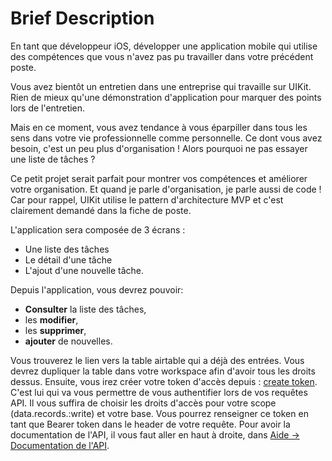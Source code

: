 # Brief Description

En tant que développeur iOS, développer une application mobile qui utilise des compétences que vous n'avez pas pu travailler dans votre précédent poste.

Vous avez bientôt un entretien dans une entreprise qui travaille sur UIKit. Rien de mieux qu'une démonstration d'application pour marquer des points lors de l'entretien.

Mais en ce moment, vous avez tendance à vous éparpiller dans tous les sens dans votre vie professionnelle comme personnelle.
Ce dont vous avez besoin, c'est un peu plus d'organisation ! Alors pourquoi ne pas essayer une liste de tâches ?

Ce petit projet serait parfait pour montrer vos compétences et améliorer votre organisation.
Et quand je parle d'organisation, je parle aussi de code !
Car pour rappel, UIKit utilise le pattern d'architecture MVP et c'est clairement demandé dans la fiche de poste.

L'application sera composée de 3 écrans :

- Une liste des tâches
- Le détail d'une tâche
- L'ajout d'une nouvelle tâche.

Depuis l'application, vous devrez pouvoir:
- **Consulter** la liste des tâches,
- les **modifier**,
- les **supprimer**,
- **ajouter** de nouvelles.

Vous trouverez le lien vers la table airtable qui a déjà des entrées.
Vous devrez dupliquer la table dans votre workspace afin d'avoir tous les droits dessus.
Ensuite, vous irez créer votre token d'accès depuis : [create token](https://airtable.com/create/tokens).
C'est lui qui va vous permettre de vous authentifier lors de vos requêtes API.
Il vous suffira de choisir les droits d'accès pour votre scope (data.records.:write) et votre base.
Vous pourrez renseigner ce token en tant que Bearer token dans le header de votre requête.
Pour avoir la documentation de l'API, il vous faut aller en haut à droite, dans [Aide → Documentation de l'API](https://airtable.com/app7qbcqyeaM5CiIL/api/docs).
